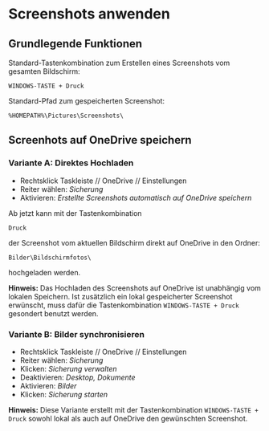 # Screenshots anwenden

## Grundlegende Funktionen

Standard-Tastenkombination zum Erstellen eines Screenshots vom gesamten Bildschirm:
```
WINDOWS-TASTE + Druck
```

Standard-Pfad zum gespeicherten Screenshot:
```
%HOMEPATH%\Pictures\Screenshots\
```

## Screenhots auf OneDrive speichern

### Variante A: Direktes Hochladen

* Rechtsklick Taskleiste // OneDrive // Einstellungen
* Reiter wählen:  _Sicherung_
* Aktivieren: _Erstellte Screenshots automatisch auf OneDrive speichern_

Ab jetzt kann mit der Tastenkombination
```
Druck
```
der Screenshot vom aktuellen Bildschirm direkt auf OneDrive in den Ordner:
```
Bilder\Bildschirmfotos\
```
hochgeladen werden.

__Hinweis:__ Das Hochladen des Screenshots auf OneDrive ist unabhängig vom lokalen Speichern.
Ist zusätzlich ein lokal gespeicherter Screenshot erwünscht,
muss dafür die Tastenkombination `WINDOWS-TASTE + Druck` gesondert benutzt werden.

### Variante B: Bilder synchronisieren

* Rechtsklick Taskleiste // OneDrive // Einstellungen
* Reiter wählen:  _Sicherung_
* Klicken: _Sicherung verwalten_
* Deaktivieren: _Desktop, Dokumente_
* Aktivieren: _Bilder_
* Klicken: _Sicherung starten_

__Hinweis:__ Diese Variante erstellt mit der Tastenkombination `WINDOWS-TASTE + Druck`
sowohl lokal als auch auf OneDrive den gewünschten Screenshot.
